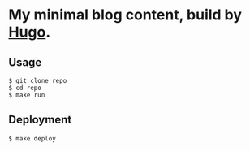 # My minimal blog content, build by [Hugo](http://gohugo.io/).


## Usage


    $ git clone repo
    $ cd repo
    $ make run



## Deployment

    $ make deploy
